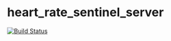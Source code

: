 # heart_rate_sentinel_server

[![Build Status](https://travis-ci.com/HanxinHua/heart_rate_sentinel_server.svg?branch=master)](https://travis-ci.com/HanxinHua/heart_rate_sentinel_server)
